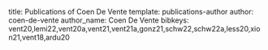 title: Publications of Coen De Vente
template: publications-author
author: coen-de-vente
author_name: Coen De Vente
bibkeys: vent20,lemi22,vent20a,vent21,vent21a,gonz21,schw22,schw22a,less20,xion21,vent18,ardu20